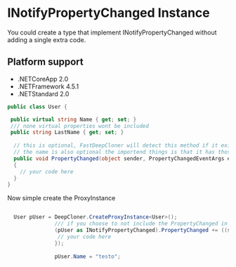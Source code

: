 # INotifyPropertyChanged Instance

You could create a type that implement INotifyPropertyChanged without adding a single extra code.

## Platform support
* .NETCoreApp 2.0
* .NETFramework 4.5.1
* .NETStandard 2.0

```csharp
public class User {

 public virtual string Name { get; set; }
 /// none virtual properties wont be included
 public string LastName { get; set; }
 
  // this is optional, FastDeepCloner will detect this method if it exist.
  // the name is also optional the importend things is that it has those parameters below
  public void PropertyChanged(object sender, PropertyChangedEventArgs e)
  {
    // your code here
  }
}


```
Now simple create the ProxyInstance

```csharp

  User pUser = DeepCloner.CreateProxyInstance<User>();     
               /// if you choose to not include the PropertyChanged in the class, you could simple bind it here 
               (pUser as INotifyPropertyChanged).PropertyChanged += ((sender, e)=> {  
                // your code here
               });
               
               pUser.Name = "testo";

```
